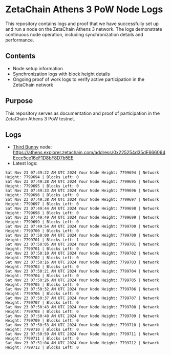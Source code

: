 # ZetaChain Athens 3 PoW Node Logs
This repository contains logs and proof that we have successfully set up and run a node on the ZetaChain Athens 3 network. The logs demonstrate continuous node operation, including synchronization details and performance.

## Contents
- Node setup information
- Synchronization logs with block height details
- Ongoing proof of work logs to verify active participation in the ZetaChain network

## Purpose
This repository serves as documentation and proof of participation in the ZetaChain Athens 3 PoW testnet.

## Logs

- [Third Bunny](https://thirdbunny.xyz/) node: https://athens.explorer.zetachain.com/address/0x225254d35dE666064Eccc5ce16eF1D8bF8D7b5EE
- Latest logs:
```
Sat Nov 23 07:49:22 AM UTC 2024 Your Node Height: 7799694 | Network Height: 7799694 | Blocks Left: 0
Sat Nov 23 07:49:28 AM UTC 2024 Your Node Height: 7799695 | Network Height: 7799695 | Blocks Left: 0
Sat Nov 23 07:49:33 AM UTC 2024 Your Node Height: 7799696 | Network Height: 7799696 | Blocks Left: 0
Sat Nov 23 07:49:38 AM UTC 2024 Your Node Height: 7799697 | Network Height: 7799697 | Blocks Left: 0
Sat Nov 23 07:49:44 AM UTC 2024 Your Node Height: 7799698 | Network Height: 7799698 | Blocks Left: 0
Sat Nov 23 07:49:49 AM UTC 2024 Your Node Height: 7799699 | Network Height: 7799699 | Blocks Left: 0
Sat Nov 23 07:49:54 AM UTC 2024 Your Node Height: 7799700 | Network Height: 7799700 | Blocks Left: 0
Sat Nov 23 07:50:00 AM UTC 2024 Your Node Height: 7799700 | Network Height: 7799701 | Blocks Left: 1
Sat Nov 23 07:50:05 AM UTC 2024 Your Node Height: 7799701 | Network Height: 7799701 | Blocks Left: 0
Sat Nov 23 07:50:10 AM UTC 2024 Your Node Height: 7799702 | Network Height: 7799702 | Blocks Left: 0
Sat Nov 23 07:50:16 AM UTC 2024 Your Node Height: 7799703 | Network Height: 7799703 | Blocks Left: 0
Sat Nov 23 07:50:21 AM UTC 2024 Your Node Height: 7799704 | Network Height: 7799704 | Blocks Left: 0
Sat Nov 23 07:50:26 AM UTC 2024 Your Node Height: 7799705 | Network Height: 7799705 | Blocks Left: 0
Sat Nov 23 07:50:32 AM UTC 2024 Your Node Height: 7799706 | Network Height: 7799706 | Blocks Left: 0
Sat Nov 23 07:50:37 AM UTC 2024 Your Node Height: 7799707 | Network Height: 7799707 | Blocks Left: 0
Sat Nov 23 07:50:43 AM UTC 2024 Your Node Height: 7799708 | Network Height: 7799708 | Blocks Left: 0
Sat Nov 23 07:50:48 AM UTC 2024 Your Node Height: 7799709 | Network Height: 7799709 | Blocks Left: 0
Sat Nov 23 07:50:53 AM UTC 2024 Your Node Height: 7799710 | Network Height: 7799710 | Blocks Left: 0
Sat Nov 23 07:50:59 AM UTC 2024 Your Node Height: 7799711 | Network Height: 7799711 | Blocks Left: 0
Sat Nov 23 07:51:04 AM UTC 2024 Your Node Height: 7799712 | Network Height: 7799712 | Blocks Left: 0
```
